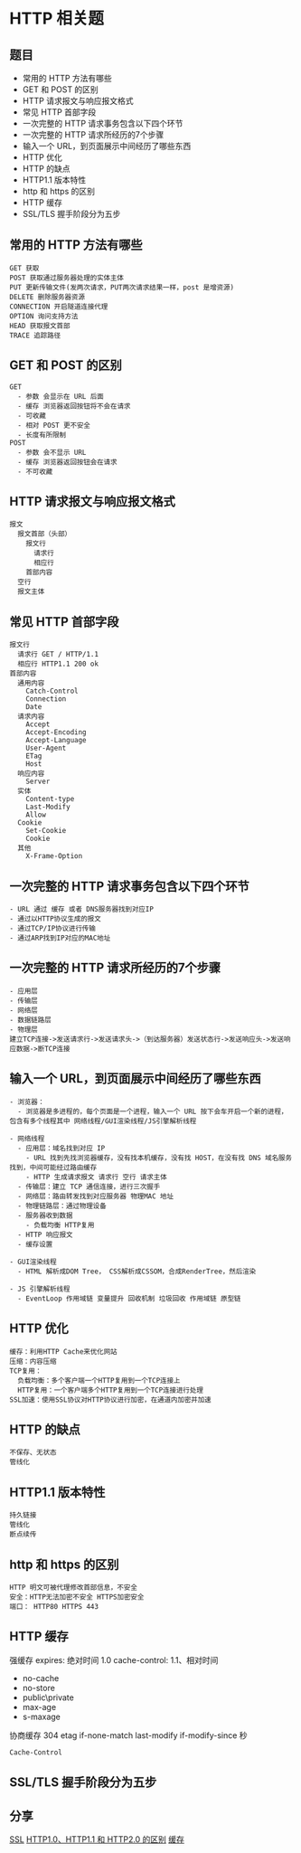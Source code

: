 # HTTP 相关题

## 题目
- 常用的 HTTP 方法有哪些
- GET 和 POST 的区别
- HTTP 请求报文与响应报文格式
- 常见 HTTP 首部字段
- 一次完整的 HTTP 请求事务包含以下四个环节
- 一次完整的 HTTP 请求所经历的7个步骤
- 输入一个 URL，到页面展示中间经历了哪些东西
- HTTP 优化
- HTTP 的缺点
- HTTP1.1 版本特性
- http 和 https 的区别
- HTTP 缓存
- SSL/TLS 握手阶段分为五步

## 常用的 HTTP 方法有哪些
```
GET 获取
POST 获取通过服务器处理的实体主体
PUT 更新传输文件(发两次请求，PUT两次请求结果一样，post 是增资源)
DELETE 删除服务器资源
CONNECTION 开启隧道连接代理
OPTION 询问支持方法
HEAD 获取报文首部
TRACE 追踪路径
```

## GET 和 POST 的区别
```
GET
  - 参数 会显示在 URL 后面
  - 缓存 浏览器返回按钮将不会在请求
  - 可收藏
  - 相对 POST 更不安全
  - 长度有所限制
POST
  - 参数 会不显示 URL
  - 缓存 浏览器返回按钮会在请求
  - 不可收藏

```
## HTTP 请求报文与响应报文格式
```
报文
  报文首部（头部）
    报文行
      请求行
      相应行
    首部内容
  空行
  报文主体

```
## 常见 HTTP 首部字段
```
报文行
  请求行 GET / HTTP/1.1
  相应行 HTTP1.1 200 ok
首部内容
  通用内容
    Catch-Control
    Connection
    Date
  请求内容
    Accept
    Accept-Encoding
    Accept-Language
    User-Agent
    ETag
    Host
  响应内容
    Server
  实体
    Content-type
    Last-Modify
    Allow
  Cookie
    Set-Cookie
    Cookie
  其他
    X-Frame-Option
```

## 一次完整的 HTTP 请求事务包含以下四个环节
```
- URL 通过 缓存 或者 DNS服务器找到对应IP
- 通过以HTTP协议生成的报文
- 通过TCP/IP协议进行传输
- 通过ARP找到IP对应的MAC地址
```

## 一次完整的 HTTP 请求所经历的7个步骤
```
- 应用层
- 传输层
- 网络层
- 数据链路层
- 物理层
建立TCP连接->发送请求行->发送请求头->（到达服务器）发送状态行->发送响应头->发送响应数据->断TCP连接

```
## 输入一个 URL，到页面展示中间经历了哪些东西
```
- 浏览器：
  - 浏览器是多进程的，每个页面是一个进程，输入一个 URL 按下会车开启一个新的进程，包含有多个线程其中 网络线程/GUI渲染线程/JS引擎解析线程
  
- 网络线程
  - 应用层：域名找到对应 IP
    - URL 找到先找浏览器缓存，没有找本机缓存，没有找 HOST，在没有找 DNS 域名服务找到，中间可能经过路由缓存
    - HTTP 生成请求报文 请求行 空行 请求主体 
  - 传输层：建立 TCP 通信连接，进行三次握手
  - 网络层：路由转发找到对应服务器 物理MAC 地址
  - 物理链路层：通过物理设备
  - 服务器收到数据
    - 负载均衡 HTTP复用
  - HTTP 响应报文
  - 缓存设置

- GUI渲染线程
  - HTML 解析成DOM Tree， CSS解析成CSSOM，合成RenderTree，然后渲染

- JS 引擎解析线程
  - EventLoop 作用域链 变量提升 回收机制 垃圾回收 作用域链 原型链

```

## HTTP 优化
```
缓存：利用HTTP Cache来优化网站
压缩：内容压缩
TCP复用：
  负载均衡：多个客户端一个HTTP复用到一个TCP连接上
  HTTP复用：一个客户端多个HTTP复用到一个TCP连接进行处理
SSL加速：使用SSL协议对HTTP协议进行加密，在通道内加密并加速
```

## HTTP 的缺点
```
不保存、无状态
管线化
```

## HTTP1.1 版本特性
```
持久链接
管线化
断点续传
```

## http 和 https 的区别
```
HTTP 明文可被代理修改首部信息，不安全
安全：HTTP无法加密不安全 HTTPS加密安全
端口： HTTP80 HTTPS 443
```

## HTTP 缓存
强缓存
expires: 绝对时间 1.0
cache-control: 1.1、相对时间
  - no-cache 
  - no-store
  - public\private
  - max-age
  - s-maxage

协商缓存 304
etag if-none-match
last-modify if-modify-since 秒
```
Cache-Control
```
## SSL/TLS 握手阶段分为五步

## 分享
[SSL](http://www.ruanyifeng.com/blog/2014/09/illustration-ssl.html)
[HTTP1.0、HTTP1.1 和 HTTP2.0 的区别](https://mp.weixin.qq.com/s/GICbiyJpINrHZ41u_4zT-A?)
[缓存](https://juejin.im/post/5b3c87386fb9a04f9a5cb037)